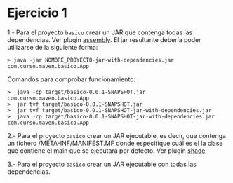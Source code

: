 # Ejercicio 1

1.- Para el proyecto `basico` crear un JAR que contenga todas las dependencias. Ver plugin [assembly](https://maven.apache.org/plugins/maven-assembly-plugin/usage.html). El jar resultante debería poder utilizarse de la siguiente forma:
```
> java -jar NOMBRE_PROYECTO-jar-with-dependencies.jar com.curso.maven.basico.App
```

Comandos para comprobar funcionamiento:
```
>  java -cp target/basico-0.0.1-SNAPSHOT.jar com.curso.maven.basico.App
>  jar tvf target/basico-0.0.1-SNAPSHOT.jar 
>  jar tvf target/basico-0.0.1-SNAPSHOT-jar-with-dependencies.jar 
>  java -cp target/basico-0.0.1-SNAPSHOT-jar-with-dependencies.jar com.curso.maven.basico.App
```

2.- Para el proyecto `basico` crear un JAR ejecutable, es decir, que contenga un fichero /META-INF/MANIFEST.MF donde especifique cuál es el la clase que contiene el main que se ejecutará por defecto. Ver plugin [shade](https://maven.apache.org/plugins/maven-shade-plugin/)

3.- Para el proyecto `basico` crear un JAR ejecutable con todas las dependencias.

